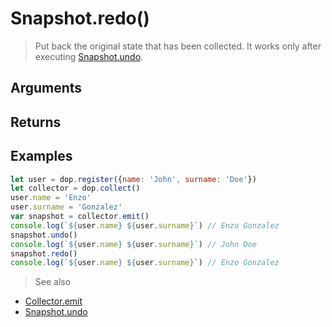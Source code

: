 # Snapshot.redo()

> Put back the original state that has been collected. It works only after executing [Snapshot.undo](/api/javascript/Snapshot-undo).


## Arguments

## Returns



## Examples


```js
let user = dop.register({name: 'John', surname: 'Doe'})
let collector = dop.collect()
user.name = 'Enzo'
user.surname = 'Gonzalez'
var snapshot = collector.emit()
console.log(`${user.name} ${user.surname}`) // Enzo Gonzalez
snapshot.undo()
console.log(`${user.name} ${user.surname}`) // John Doe
snapshot.redo()
console.log(`${user.name} ${user.surname}`) // Enzo Gonzalez
```


> See also
- [Collector.emit](/api/javascript/Collector-emit)
- [Snapshot.undo](/api/javascript/Snapshot-undo)